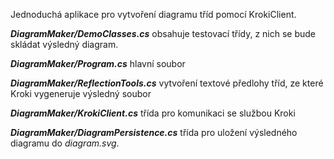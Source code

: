 Jednoduchá aplikace pro vytvoření diagramu tříd pomocí KrokiClient.

_**DiagramMaker/DemoClasses.cs**_ 
obsahuje testovací třídy, z nich se bude skládat výsledný diagram.

_**DiagramMaker/Program.cs**_ 
hlavní soubor

_**DiagramMaker/ReflectionTools.cs**_
vytvoření textové předlohy tříd, ze které Kroki vygeneruje výsledný soubor

_**DiagramMaker/KrokiClient.cs**_
třída pro komunikaci se službou Kroki

_**DiagramMaker/DiagramPersistence.cs**_
třída pro uložení výsledného diagramu do _diagram.svg_.
